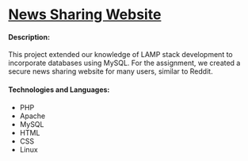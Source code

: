 # [News Sharing Website](http://ec2-52-14-44-219.us-east-2.compute.amazonaws.com/~owenauch/owen/homepage.php)

#### Description:
This project extended our knowledge of LAMP stack development to incorporate databases using MySQL. For the assignment, we created a secure news sharing website for many users, similar to Reddit.

#### Technologies and Languages:
* PHP
* Apache
* MySQL
* HTML
* CSS
* Linux
